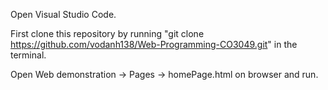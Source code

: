 Open Visual Studio Code.

First clone this repository by running "git clone https://github.com/vodanh138/Web-Programming-CO3049.git" in the terminal.

Open Web demonstration -> Pages -> homePage.html on browser and run.
